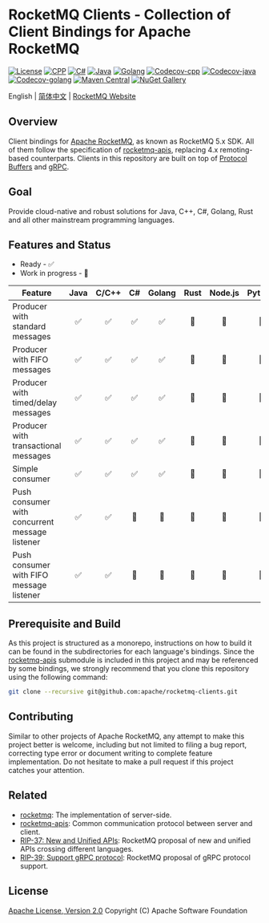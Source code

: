 # RocketMQ Clients - Collection of Client Bindings for Apache RocketMQ

[![License][license-image]][license-url]
[![CPP][cpp-image]][cpp-url]
[![C#][csharp-image]][csharp-url]
[![Java][java-image]][java-url]
[![Golang][golang-image]][golang-url]
[![Codecov-cpp][codecov-cpp-image]][codecov-url]
[![Codecov-java][codecov-java-image]][codecov-url]
[![Codecov-golang][codecov-golang-image]][codecov-url]
[![Maven Central][maven-image]][maven-url]
[![NuGet Gallery][nuget-image]][nuget-url]

English | [简体中文](README-CN.md) | [RocketMQ Website](https://rocketmq.apache.org/)

## Overview

Client bindings for [Apache RocketMQ](https://rocketmq.apache.org/), as known as RocketMQ 5.x SDK. All of them follow the specification of [rocketmq-apis](https://github.com/apache/rocketmq-apis), replacing 4.x remoting-based counterparts. Clients in this repository are built on top of [Protocol Buffers](https://developers.google.com/protocol-buffers) and [gRPC](https://grpc.io/).

## Goal

Provide cloud-native and robust solutions for Java, C++, C#, Golang, Rust and all other mainstream programming languages.

## Features and Status

* Ready - ✅
* Work in progress - 🚧

| Feature                                        | Java  | C/C++ |  C#   | Golang | Rust  | Node.js | Python |
| ---------------------------------------------- | :---: | :---: | :---: | :----: | :---: | :-----: | :----: |
| Producer with standard messages                |   ✅   |   ✅   |   ✅   |   ✅    |   🚧   |    🚧    |   🚧    |
| Producer with FIFO messages                    |   ✅   |   ✅   |   ✅   |   ✅    |   🚧   |    🚧    |   🚧    |
| Producer with timed/delay messages             |   ✅   |   ✅   |   ✅   |   ✅    |   🚧   |    🚧    |   🚧    |
| Producer with transactional messages           |   ✅   |   ✅   |   ✅   |   ✅    |   🚧   |    🚧    |   🚧    |
| Simple consumer                                |   ✅   |   ✅   |   ✅   |   ✅    |   🚧   |    🚧    |   🚧    |
| Push consumer with concurrent message listener |   ✅   |   ✅   |   🚧   |   🚧    |   🚧   |    🚧    |   🚧    |
| Push consumer with FIFO message listener       |   ✅   |   ✅   |   🚧   |   🚧    |   🚧   |    🚧    |   🚧    |

## Prerequisite and Build

As this project is structured as a monorepo, instructions on how to build it can be found in the subdirectories for each language's bindings. Since the [rocketmq-apis](https://github.com/apache/rocketmq-apis) submodule is included in this project and may be referenced by some bindings, we strongly recommend that you clone this repository using the following command:

```sh
git clone --recursive git@github.com:apache/rocketmq-clients.git
```

## Contributing

Similar to other projects of Apache RocketMQ, any attempt to make this project better is welcome, including but not limited to filing a bug report, correcting type error or document writing to complete feature implementation. Do not hesitate to make a pull request if this project catches your attention.

## Related

* [rocketmq](https://github.com/apache/rocketmq): The implementation of server-side.
* [rocketmq-apis](https://github.com/apache/rocketmq-apis): Common communication protocol between server and client.
* [RIP-37: New and Unified APIs](https://shimo.im/docs/m5kv92OeRRU8olqX): RocketMQ proposal of new and unified APIs crossing different languages.
* [RIP-39: Support gRPC protocol](https://shimo.im/docs/gXqmeEPYgdUw5bqo): RocketMQ proposal of gRPC protocol support.

## License

[Apache License, Version 2.0](http://www.apache.org/licenses/LICENSE-2.0.html) Copyright (C) Apache Software Foundation

[license-image]: https://img.shields.io/badge/license-Apache%202-4EB1BA.svg
[license-url]: https://www.apache.org/licenses/LICENSE-2.0.html
[cpp-image]: https://github.com/apache/rocketmq-clients/actions/workflows/cpp_build.yml/badge.svg
[cpp-url]: https://github.com/apache/rocketmq-clients/actions/workflows/cpp_build.yml
[csharp-image]: https://github.com/apache/rocketmq-clients/actions/workflows/csharp_build.yml/badge.svg
[csharp-url]: https://github.com/apache/rocketmq-clients/actions/workflows/csharp_build.yml
[java-image]: https://github.com/apache/rocketmq-clients/actions/workflows/java_build.yml/badge.svg
[java-url]: https://github.com/apache/rocketmq-clients/actions/workflows/java_build.yml
[golang-image]: https://github.com/apache/rocketmq-clients/actions/workflows/golang_build.yml/badge.svg
[golang-url]: https://github.com/apache/rocketmq-clients/actions/workflows/golang_build.yml
[codecov-cpp-image]: https://img.shields.io/codecov/c/gh/apache/rocketmq-clients/master?flag=cpp&label=CPP%20Coverage&logo=codecov
[codecov-java-image]: https://img.shields.io/codecov/c/gh/apache/rocketmq-clients/master?flag=java&label=Java%20Coverage&logo=codecov
[codecov-golang-image]: https://img.shields.io/codecov/c/gh/apache/rocketmq-clients/master?flag=golang&label=Golang%20Coverage&logo=codecov
[codecov-url]: https://codecov.io/gh/apache/rocketmq-clients/branch/master/
[maven-image]: https://maven-badges.herokuapp.com/maven-central/org.apache.rocketmq/rocketmq-client-java/badge.svg
[maven-url]: https://maven-badges.herokuapp.com/maven-central/org.apache.rocketmq/rocketmq-client-java
[nuget-image]: https://img.shields.io/nuget/v/RocketMQ.Client.svg?label=nuget
[nuget-url]: https://www.nuget.org/packages/RocketMQ.Client/
